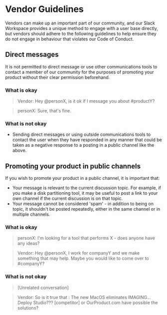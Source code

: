 # Vendor Guidelines

Vendors can make up an important part of our community, and our Slack Workspace provides a unique method to engage with a user base directly, but vendors should adhere to the following guidelines to help ensure they do not engage in behaviour that violates our Code of Conduct.

## Direct messages

It is not permitted to direct message or use other communications tools to contact a member of our community for the purposes of promoting your product without their clear permission beforehand.

### What is okay

> Vendor: Hey @personX, is it ok if I message you about #productY?

> personX: Sure, that's fine.

### What is not okay

* Sending direct messages or using outside communications tools to contact the user when they have responded in any manner that could be taken as a negative response to a posting in a public channel like the above.

## Promoting your product in public channels

If you wish to promote your product in a public channel, it is important that:

* Your message is relevant to the current discussion topic. For example, if you make a disk partitioning tool, it may be useful to post a link to your own channel if the current discussion is on that topic.
* Your message cannot be considered 'spam' - in addition to being on topic, it shouldn't be posted repeatedly, either in the same channel or in multiple channels.

### What is okay

> personX: I'm looking for a tool that performs X - does anyone have any ideas?

> Vendor: Hey @personX, I work for companyY and we make something that may help. Maybe you would like to come over to #companyY?

### What is not okay

> [Unrelated conversation]

> Vendor: So is it true that :  The new MacOS eliminates IMAGING… Deploy Studio???    [competitor] or OurProduct.com have possible the solutions?
